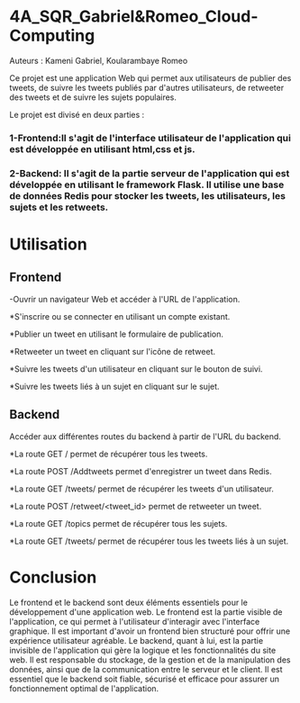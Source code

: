 # 4A_SQR_Gabriel&Romeo_Cloud-Computing

Auteurs :
Kameni Gabriel,
Koularambaye Romeo 

Ce projet est une application Web qui permet aux utilisateurs de publier des tweets, de suivre les tweets publiés par d'autres utilisateurs, de retweeter des tweets et de suivre les sujets populaires.

Le projet est divisé en deux parties :

### 1-Frontend:Il s'agit de l'interface utilisateur de l'application qui est développée en utilisant html,css et js.

### 2-Backend: Il s'agit de la partie serveur de l'application qui est développée en utilisant le framework Flask. Il utilise une base de données Redis pour stocker les tweets, les utilisateurs, les sujets et les retweets.

# Utilisation
## Frontend
-Ouvrir un navigateur Web et accéder à l'URL de l'application.

*S'inscrire ou se connecter en utilisant un compte existant.

*Publier un tweet en utilisant le formulaire de publication.

*Retweeter un tweet en cliquant sur l'icône de retweet.

*Suivre les tweets d'un utilisateur en cliquant sur le bouton de suivi.

*Suivre les tweets liés à un sujet en cliquant sur le sujet.

## Backend
Accéder aux différentes routes du backend à partir de l'URL du backend.

*La route GET / permet de récupérer tous les tweets.

*La route POST /Addtweets permet d'enregistrer un tweet dans Redis.

*La route GET /tweets/<username> permet de récupérer les tweets d'un utilisateur.

*La route POST /retweet/<tweet_id> permet de retweeter un tweet.

*La route GET /topics permet de récupérer tous les sujets.

*La route GET /tweets/<topic> permet de récupérer tous les tweets liés à un sujet.

# Conclusion
Le frontend et le backend sont deux éléments essentiels pour le développement d'une application web. Le frontend est la partie visible de l'application, ce qui permet à l'utilisateur d'interagir avec l'interface graphique. Il est important d'avoir un frontend bien structuré pour offrir une expérience utilisateur agréable.
Le backend, quant à lui, est la partie invisible de l'application qui gère la logique et les fonctionnalités du site web. Il est responsable du stockage, de la gestion et de la manipulation des données, ainsi que de la communication entre le serveur et le client. Il est essentiel que le backend soit fiable, sécurisé et efficace pour assurer un fonctionnement optimal de l'application.
